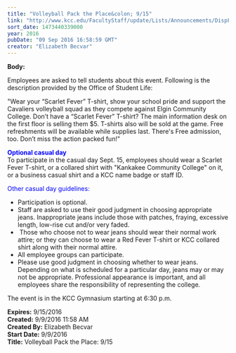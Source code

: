 ```yaml
---
title: "Volleyball Pack the Place&colon; 9/15"
link: "http://www.kcc.edu/FacultyStaff/update/Lists/Announcements/DispForm.aspx?ID=2283"
sort_date: 1473440339000
year: 2016
pubDate: "09 Sep 2016 16:58:59 GMT"
creator: "Elizabeth Becvar"
---
```


<div><b>Body:</b> <div class="ExternalClass1EB64E01D3C94CB09EEB9D274FB9B699"><p class="ExternalClass2D552250A33247ACA98057868EDE380D">​Employees are asked to tell students about this event. Following is the description provided by the Office of Student Life:</p>
<p class="ExternalClass2D552250A33247ACA98057868EDE380D">&quot;Wear your “Scarlet Fever” T-shirt, show your school pride and support the Cavaliers volleyball squad as they compete against Elgin Community College. Don’t have a “Scarlet Fever” T-shirt? The main information desk on the first floor is selling them $5. T-shirts also will be sold at the game. Free refreshments will be available while supplies last. There's Free admission, too. Don’t miss the action packed fun!&quot;</p>
<p class="ExternalClass2D552250A33247ACA98057868EDE380D"><span style="color:blue"><strong>Optional casual day</strong></span><br />To participate in the casual day Sept. 15, employees should wear a Scarlet Fever T-shirt, or a collared shirt with &quot;Kankakee Community College&quot; on it, or a business casual shirt and a KCC name badge or staff ID.</p>
<p class="ExternalClass2D552250A33247ACA98057868EDE380D"><span style="color:blue">Other casual day guidelines: </span></p>
<div class="ExternalClass2D552250A33247ACA98057868EDE380D"><ul><li>Participation is optional.</li>
<li>Staff are asked to use their good judgment in choosing appropriate jeans. Inappropriate jeans include those with patches, fraying, excessive length, low-rise cut and/or very faded.</li>
<li> Those who choose not to wear jeans should wear their normal work attire; or they can choose to wear a Red Fever T-shirt or KCC collared shirt along with their normal attire. </li>
<li>All employee groups can participate. </li>
<li>Please use good judgment in choosing whether to wear jeans. Depending on what is scheduled for a particular day, jeans may or may not be appropriate. Professional appearance is important, and all employees share the responsibility of representing the college.<br /></li></ul></div>
<p>The event is in the KCC Gymnasium starting at 6:30 p.m. </p></div></div>
<div><b>Expires:</b> 9/15/2016</div>
<div><b>Created:</b> 9/9/2016 11:58 AM</div>
<div><b>Created By:</b> Elizabeth Becvar</div>
<div><b>Start Date:</b> 9/9/2016</div>
<div><b>Title:</b> Volleyball Pack the Place: 9/15</div>
